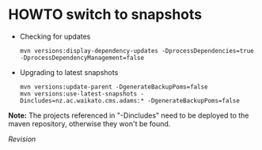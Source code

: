 HOWTO switch to snapshots
=========================

* Checking for updates

  ```
  mvn versions:display-dependency-updates -DprocessDependencies=true -DprocessDependencyManagement=false
  ```

* Upgrading to latest snapshots

  ```
  mvn versions:update-parent -DgenerateBackupPoms=false
  mvn versions:use-latest-snapshots -Dincludes=nz.ac.waikato.cms.adams:* -DgenerateBackupPoms=false
  ```

**Note:** The projects referenced in "-Dincludes" need to be deployed to the maven 
repository, otherwise they won't be found.


$Revision$
